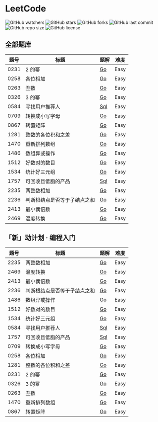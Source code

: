# LeetCode

![GitHub watchers](https://img.shields.io/github/watchers/XdpCs/LeetCode?style=social)
![GitHub stars](https://img.shields.io/github/stars/XdpCs/LeetCode?style=social)
![GitHub forks](https://img.shields.io/github/forks/XdpCs/LeetCode?style=social)
![GitHub last commit](https://img.shields.io/github/last-commit/XdpCs/LeetCode?style=flat-square)
![GitHub repo size](https://img.shields.io/github/repo-size/XdpCs/LeetCode?style=flat-square)
![GitHub license](https://img.shields.io/github/license/XdpCs/LeetCode?style=flat-square)

## 全部题库

| 题号   | 标题             | 题解                                                                         | 难度   |
|------|----------------|----------------------------------------------------------------------------|------|
| 0231 | 2 的幂           | [Go](./leetcode/0231.Power-Of-Two)                                         | Easy |
| 0258 | 各位相加           | [Go](./leetcode/0258.Add-Digits)                                           | Easy |
| 0263 | 丑数             | [Go](./leetcode/0263.Ugly-Number)                                          | Easy |
| 0326 | 3 的幂           | [Go](./leetcode/0326.Power-Of-Three)                                       | Easy |
| 0584 | 寻找用户推荐人        | [Sql](./leetcode/0584.Find-Customer-Referee)                               | Easy |
| 0709 | 转换成小写字母        | [Go](./leetcode/0709.To-Lower-Case)                                        | Easy |
| 0867 | 转置矩阵           | [Go](./leetcode/0867.Transpose-Matrix)                                     | Easy |
| 1281 | 整数的各位积和之差      | [Go](./leetcode/1281.Subtract-the-Product-and-Sum-of-Digits-of-an-Integer) | Easy |
| 1470 | 重新排列数组         | [Go](./leetcode/1470.Shuffle-The-Array)                                    | Easy |
| 1486 | 数组异或操作         | [Go](./leetcode/1486.XOR-Operation-in-an-Array)                            | Easy |
| 1512 | 好数对的数目         | [Go](./leetcode/1512.Number-of-Good-Pairs)                                 | Easy |
| 1534 | 统计好三元组         | [Go](./leetcode/1534.Count-Good-Triplets)                                  | Easy |
| 1757 | 可回收且低脂的产品      | [Sql](./leetcode/1757.Recyclable-and-Low-Fat-Products)                     | Easy |
| 2235 | 两整数相加          | [Go](./leetcode/2235.Add-Two-Integers)                                     | Easy |
| 2236 | 判断根结点是否等于子结点之和 | [Go](./leetcode/2236.Root-Equals-Sum-of-Children)                          | Easy |
| 2413 | 最小偶倍数          | [Go](./leetcode/2413.Smallest-Even-Multiple)                               | Easy |
| 2469 | 温度转换           | [Go](./leetcode/2469.Convert-the-Temperature)                              | Easy |

## 「新」动计划 · 编程入门

| 题号   | 标题             | 题解                                                                         | 难度   |
|------|----------------|----------------------------------------------------------------------------|------|
| 2235 | 两整数相加          | [Go](./leetcode/2235.Add-Two-Integers)                                     | Easy |
| 2469 | 温度转换           | [Go](./leetcode/2469.Convert-the-Temperature)                              | Easy |
| 2413 | 最小偶倍数          | [Go](./leetcode/2413.Smallest-Even-Multiple)                               | Easy |
| 2236 | 判断根结点是否等于子结点之和 | [Go](./leetcode/2236.Root-Equals-Sum-of-Children)                          | Easy |
| 1486 | 数组异或操作         | [Go](./leetcode/1486.XOR-Operation-in-an-Array)                            | Easy |
| 1512 | 好数对的数目         | [Go](./leetcode/1512.Number-of-Good-Pairs)                                 | Easy |
| 1534 | 统计好三元组         | [Go](./leetcode/1534.Count-Good-Triplets)                                  | Easy |
| 0584 | 寻找用户推荐人        | [Sql](./leetcode/0584.Find-Customer-Referee)                               | Easy |
| 1757 | 可回收且低脂的产品      | [Sql](./leetcode/1757.Recyclable-and-Low-Fat-Products)                     | Easy |
| 0709 | 转换成小写字母        | [Go](./leetcode/0709.To-Lower-Case)                                        | Easy |
| 0258 | 各位相加           | [Go](./leetcode/0258.Add-Digits)                                           | Easy |
| 1281 | 整数的各位积和之差      | [Go](./leetcode/1281.Subtract-the-Product-and-Sum-of-Digits-of-an-Integer) | Easy |
| 0231 | 2 的幂           | [Go](./leetcode/0231.Power-Of-Two)                                         | Easy |
| 0326 | 3 的幂           | [Go](./leetcode/0326.Power-Of-Three)                                       | Easy |
| 0263 | 丑数             | [Go](./leetcode/0263.Ugly-Number)                                          | Easy |
| 1470 | 重新排列数组         | [Go](./leetcode/1470.Shuffle-The-Array)                                    | Easy |
| 0867 | 转置矩阵           | [Go](./leetcode/0867.Transpose-Matrix)                                     | Easy |

